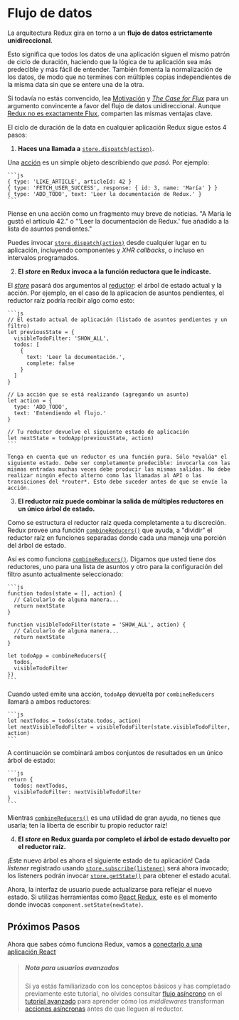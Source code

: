 # Flujo de datos

La arquitectura Redux gira en torno a un **flujo de datos estrictamente unidireccional**.

Esto significa que todos los datos de una aplicación siguen el mismo patrón de ciclo de duración, haciendo que la lógica de tu aplicación sea más predecible y más fácil de entender. También fomenta la normalización de los datos, de modo que no termines con múltiples copias independientes de la misma data sin que se entere una de la otra.

Si todavía no estás convencido, lea [Motivación](../introduccion/motivacion.md) y [*The Case for Flux*](https://medium.com/@dan_abramov/the-case-for-flux-379b7d1982c6 ) para un argumento convincente a favor del flujo de datos unidireccional. Aunque [Redux no es exactamente Flux](../introduccion/herencia.md), comparten las mismas ventajas clave.

El ciclo de duración de la data en cualquier aplicación Redux sigue estos 4 pasos:

1. **Haces una llamada a** [`store.dispatch(action)`](../api/store.md#dispatch).

  Una [acción](Actions.md) es un simple objeto describiendo *que pasó*. Por ejemplo:

    ```js
    { type: 'LIKE_ARTICLE', articleId: 42 }
    { type: 'FETCH_USER_SUCCESS', response: { id: 3, name: 'María' } }
    { type: 'ADD_TODO', text: 'Leer la documentación de Redux.' }
    ```

  Piense en una acción como un fragmento muy breve de noticias. "A María le gustó el artículo 42." o "'Leer la documentación de Redux.' fue añadido a la lista de asuntos pendientes."

  Puedes invocar [`store.dispatch(action)`](../api/Store.md#dispatch) desde cualquier lugar en tu aplicación, incluyendo componentes y *XHR callbacks*, o incluso en intervalos programados.

2. **El *store* en Redux invoca a la función reductora que le indicaste.**

  El [*store*](Store.md) pasará dos argumentos al [reductor](Reducers.md): el árbol de estado actual y la acción. Por ejemplo, en el caso de la aplicacion de asuntos pendientes, el reductor  raíz podría recibir algo como esto:

    ```js
    // El estado actual de aplicación (listado de asuntos pendientes y un filtro)
    let previousState = {
      visibleTodoFilter: 'SHOW_ALL',
      todos: [ 
        {
          text: 'Leer la documentación.',
          complete: false
        }
      ]
    }

    // La acción que se está realizando (agregando un asunto)
    let action = {
      type: 'ADD_TODO',
      text: 'Entendiendo el flujo.'
    }

    // Tu reductor devuelve el siguiente estado de aplicación
    let nextState = todoApp(previousState, action)
    ```

    Tenga en cuenta que un reductor es una función pura. Sólo *evalúa* el siguiente estado. Debe ser completamente predecible: invocarla con las mismas entradas muchas veces debe producir las mismas salidas. No debe realizar ningún efecto alterno como las llamadas al API o las transiciones del *router*. Esto debe suceder antes de que se envíe la acción.

3. **El reductor raíz puede combinar la salida de múltiples reductores en un único árbol de estado.**

  Como se estructura el reductor raíz queda completamente a tu discreción. Redux provee una función [`combineReducers()`](../api/combine-Reducers.md) que ayuda, a "dividir" el reductor raíz en funciones separadas donde cada una maneja una porción del árbol de estado.

  Así es como funciona [`combineReducers()`](../api/combineReducers.md). Digamos que usted tiene dos reductores, uno para una lista de asuntos y otro para la configuración del filtro asunto actualmente seleccionado:

    ```js
    function todos(state = [], action) {
      // Calcularlo de alguna manera...
      return nextState
    }

    function visibleTodoFilter(state = 'SHOW_ALL', action) {
      // Calcularlo de alguna manera...
      return nextState
    }

    let todoApp = combineReducers({
      todos,
      visibleTodoFilter
    })
    ```

  Cuando usted emite una acción, `todoApp` devuelta por `combineReducers` llamará a ambos reductores:

    ```js
    let nextTodos = todos(state.todos, action)
    let nextVisibleTodoFilter = visibleTodoFilter(state.visibleTodoFilter, action)
    ```

  A continuación se combinará ambos conjuntos de resultados en un único árbol de estado:

    ```js
    return {
      todos: nextTodos,
      visibleTodoFilter: nextVisibleTodoFilter
    }
    ```

  Mientras [`combineReducers()`](../api/combine-Reducers.md) es una utilidad de gran ayuda, no tienes que usarla; ten la liberta de escribir tu propio reductor raíz!

4. **El *store* en Redux guarda por completo el árbol de estado devuelto por el reductor raíz.**
  
  ¡Este nuevo árbol es ahora el siguiente estado de tu aplicación! Cada *listener* registrado usando [`store.subscribe(listener)`](../api/Store.md#subscribe) será ahora invocado; los listeners podrán invocar [`store.getState()`](../api/Store.md#getState) para obtener el estado acutal.

  Ahora, la interfaz de usuario puede actualizarse para reflejar el nuevo estado. Si utilizas herramientas como [React Redux](https://github.com/gaearon/react-redux), este es el momento donde invocas `component.setState(newState)`.

## Próximos Pasos

Ahora que sabes cómo funciona Redux, vamos a [conectarlo a una aplicación React](uso-con-React.md)

> ##### Nota para usuarios avanzados
> Si ya estás familiarizado con los conceptos básicos y has completado previamente este tutorial, no olvides consultar [flujo asíncrono](../avanzado/flujo-asincrono.md) en el [tutorial avanzado](../avanzado/README.md) para aprender cómo los *middlewares* transforman [acciones asíncronas](../avanzado/acciones-asincronas.md) antes de que lleguen al reductor.
